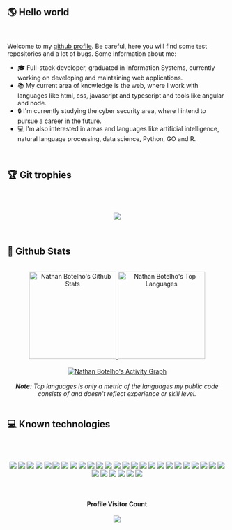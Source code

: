 <!-- Presentation section -->
<h2 align="left"> 🌎 Hello world </h2>
<br/>

Welcome to my [github profile](https://notelho.github.io/). Be careful, here you will find some test repositories and a lot of bugs. Some information about me:

* 🎓 Full-stack developer, graduated in Information Systems, currently working on developing and maintaining web applications.
* 📚 My current area of knowledge is the web, where I work with languages like html, css, javascript and typescript and tools like angular and node.
* 🔒 I'm currently studying the cyber security area, where I intend to pursue a career in the future.
* 💻 I'm also interested in areas and languages like artificial intelligence, natural language processing, data science, Python, GO and R.
<br/>

<!-- Git trophies -->
<h2 align="left"> 🏆 Git trophies </h2>
<br/>
<br>
<p align=center>
<img src="https://github-profile-trophy.vercel.app/?username=notelho&theme=darkhub&column=6&margin-w=5&margin-h=5&no-frame=true&no-bg=true" />
</p>
<br/>

<!-- Github stats -->
<h2 align="left"> 📃 Github Stats </h2>
<br/>
<div align="center">
<a href="#">
<img alt="Nathan Botelho's Github Stats" src="https://github-readme-stats.vercel.app/api?username=notelho&show_icons=true&include_all_commits=true&count_private=true&theme=dark&hide_border=true&bg_color=0f0f0f&title_color=26A641&icon_color=26A641" height="200"/>
</a>
<a href="#">
<img alt="Nathan Botelho's Top Languages" src="https://github-readme-stats.vercel.app/api/top-langs/?username=notelho&langs_count=10&layout=compact&count_private=true&theme=dark&hide_border=true&bg_color=0f0f0f&title_color=26A641&icon_color=26A641" height="200"/>
</a>
<br/>
<br/>
</div>
<div align="center">
<a href="#">
<img alt="Nathan Botelho's Activity Graph" src="https://activity-graph.herokuapp.com/graph?username=notelho&custom_title=Nathan%20Botelho's%20Contribution%20Graph&bg_color=0f0f0f&color=26A641&line=FFFFFF&point=26A641&hide_border=true&theme=dark&count_private=true" />
</a>
<div> 
<br/>
<div align="center">
<i><b>Note:</b> Top languages is only a metric of the languages my public code consists of and doesn't reflect experience or skill level.</i>
<div>
<br/>

<!-- Known technologies -->
<h2 align="left"> 💻 Known technologies </h2>
<br/>
<br/>
<p align="center">
<img src="https://img.shields.io/badge/Amazon%20AWS-0f0f0f?style=for-the-badge&logo=amazon-aws&logoColor=26A641">
<img src="https://img.shields.io/badge/-Angular-0f0f0f?style=for-the-badge&logo=angular&logoColor=26A641">
<img src="https://img.shields.io/badge/Bash%20-%230f0f0f.svg?style=for-the-badge&logo=gnu-bash&logoColor=26A641">
<img src="https://img.shields.io/badge/-CSS3-0f0f0f?style=for-the-badge&logo=css3&logoColor=26A641">
<img src="https://img.shields.io/badge/-Cypress-0f0f0f?style=for-the-badge&logo=Cypress&logoColor=26A641">
<img src="https://img.shields.io/badge/-Docker-0f0f0f?style=for-the-badge&logo=docker&logoColor=26A641">
<img src="https://img.shields.io/badge/-Git-0f0f0f?style=for-the-badge&logo=git&logoColor=26A641">
<img src="https://img.shields.io/badge/-GitHub-0f0f0f?style=for-the-badge&logo=github&logoColor=26A641">
<img src="https://img.shields.io/badge/GitHub%20Pages-%230f0f0f.svg?style=for-the-badge&logo=github&logoColor=26A641">
<img src="https://img.shields.io/badge/-GitLab-0f0f0f?style=for-the-badge&logo=GitLab&logoColor=26A641">
<img src="https://img.shields.io/badge/-GraphQL-0f0f0f?style=for-the-badge&logo=GraphQL&logoColor=26A641">
<img src="https://img.shields.io/badge/-go-0f0f0f?style=for-the-badge&logo=go&logoColor=26A641">
<img src="https://img.shields.io/badge/-gulp-0f0f0f?style=for-the-badge&logo=gulp&logoColor=26A641">
<img src="https://img.shields.io/badge/-Heroku-0f0f0f?style=for-the-badge&logo=heroku&logoColor=26A641">
<img src="https://img.shields.io/badge/-HTML5-0f0f0f?style=for-the-badge&logo=html5&logoColor=26A641">
<img src="https://img.shields.io/badge/-JavaScript-0f0f0f?style=for-the-badge&logo=javascript&logoColor=26A641">
<img src="https://img.shields.io/badge/-Jekyll-0f0f0f?style=for-the-badge&logo=Jekyll&logoColor=26A641">
<img src="https://img.shields.io/badge/-Jest-0f0f0f?style=for-the-badge&logo=Jest&logoColor=26A641">
<img src="https://img.shields.io/badge/-jQuery-0f0f0f?style=for-the-badge&logo=jQuery&logoColor=26A641">
<img src="https://img.shields.io/badge/-Linux-0f0f0f?style=for-the-badge&logo=Linux&logoColor=26A641">
<img src="https://img.shields.io/badge/Markdown-%230f0f0f.svg?style=for-the-badge&logo=markdown&logoColor=26A641">
<img src="https://img.shields.io/badge/-MySQL-0f0f0f?style=for-the-badge&logo=mysql&logoColor=26A641">
<img src="https://img.shields.io/badge/-Nodejs-0f0f0f?style=for-the-badge&logo=Node.js&logoColor=26A641">
<img src="https://img.shields.io/badge/-npm-0f0f0f?style=for-the-badge&logo=npm&logoColor=26A641">
<img src="https://img.shields.io/badge/-PHP-0f0f0f?style=for-the-badge&logo=PHP&logoColor=26A641">
<img src="https://img.shields.io/badge/-Python-0f0f0f?style=for-the-badge&logo=Python&logoColor=26A641">
<img src="https://img.shields.io/badge/-SASS-0f0f0f?style=for-the-badge&logo=sass&logoColor=26A641">
<img src="https://img.shields.io/badge/SQL%20-%230f0f0f.svg?style=for-the-badge&logo=amazon-dynamodb&logoColor=26A641">
<img src="https://img.shields.io/badge/-SQLite-0f0f0f?style=for-the-badge&logo=SQLite&logoColor=26A641">
<img src="https://img.shields.io/badge/-tsnode-0f0f0f?style=for-the-badge&logo=ts-node&logoColor=26A641">
<img src="https://img.shields.io/badge/-Visual%20Studio%20Code-0f0f0f?style=for-the-badge&logo=Visual%20Studio%20Code&logoColor=26A641">
</p>
<br/>

<!-- Profile Visitor Count -->
<div align=center>
  <h4> Profile Visitor Count </h4>
</div>
<p align="center" >   
  <img src="https://profile-counter.glitch.me/notelho/count.svg" />  
</p>

